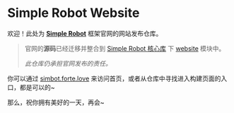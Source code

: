 # Simple Robot Website

欢迎！此处为 [**Simple Robot**](https://github.com/simple-robot/simpler-robot) 框架官网的网站发布仓库。

> 官网的**源码**已经迁移并整合到 [Simple Robot 核心库](https://github.com/simple-robot/simpler-robot) 下 [website](https://github.com/simple-robot/simpler-robot/tree/v3-dev/website) 模块中。
> 
> _此仓库仍承担官网发布的责任。_


你可以通过 [simbot.forte.love](https://simbot.forte.love) 来访问首页，或者从仓库中寻找进入构建页面的入口，都是可以的~

那么，祝你拥有美好的一天，再会~
